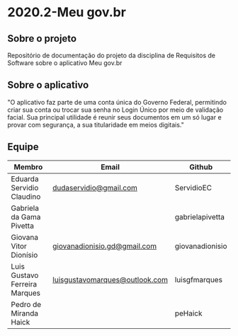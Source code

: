 # 2020.2-Meu gov.br

## Sobre o projeto
Repositório de documentação do projeto da disciplina de Requisitos de Software sobre o aplicativo Meu gov.br

## Sobre o aplicativo
"O aplicativo faz parte de uma conta única do Governo Federal, permitindo criar sua conta ou trocar sua senha no Login Único por meio de validação facial. Sua principal utilidade é reunir seus documentos em um só lugar e provar com segurança, a sua titularidade em meios digitais."

## Equipe

 | Membro | Email | Github |
 | --- | --- | ---|
 |Eduarda Servidio Claudino| dudaservidio@gmail.com |ServidioEC|
 |Gabriela da Gama Pivetta| | gabrielapivetta|
 |Giovana Vitor Dionísio| giovanadionisio.gd@gmail.com |giovanadionisio |
 |Luis Gustavo Ferreira Marques| luisgustavomarques@outlook.com|luisgfmarques|
 |Pedro de Miranda Haick| |peHaick|
